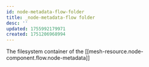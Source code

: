 ```yaml
---
id: node-metadata-flow-folder
title: _node-metadata-flow folder
desc: ''
updated: 1755992179971
created: 1751206968994
---
```


The filesystem container of the [[mesh-resource.node-component.flow.node-metadata]]
